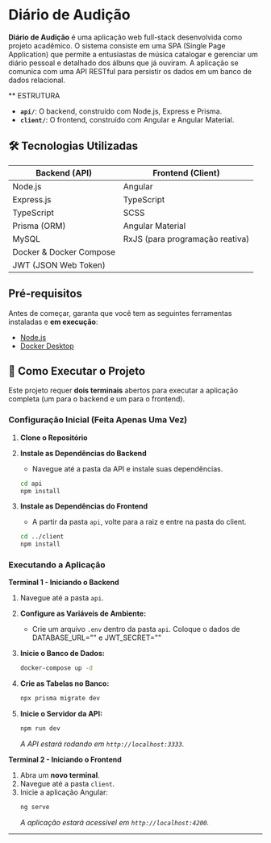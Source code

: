 # Diário de Audição



**Diário de Audição** é uma aplicação web full-stack desenvolvida como projeto acadêmico. O sistema consiste em uma SPA (Single Page Application) que permite a entusiastas de música catalogar e gerenciar um diário pessoal e detalhado dos álbuns que já ouviram. A aplicação se comunica com uma API RESTful para persistir os dados em um banco de dados relacional.

** ESTRUTURA
* **`api/`**: O backend, construído com Node.js, Express e Prisma.
* **`client/`**: O frontend, construído com Angular e Angular Material.

## 🛠️ Tecnologias Utilizadas

| Backend (API)                                | Frontend (Client)                        |
| -------------------------------------------- | ---------------------------------------- |
| Node.js                                      | Angular                                  |
| Express.js                                   | TypeScript                               |
| TypeScript                                   | SCSS                                     |
| Prisma (ORM)                                 | Angular Material                         |
| MySQL                                        | RxJS (para programação reativa)          |
| Docker & Docker Compose                      |                                          |
| JWT (JSON Web Token)                         |                                          |

##  Pré-requisitos

Antes de começar, garanta que você tem as seguintes ferramentas instaladas e **em execução**:
- [Node.js](https://nodejs.org/)
- [Docker Desktop](https://www.docker.com/products/docker-desktop/)

## 🚀 Como Executar o Projeto

Este projeto requer **dois terminais** abertos para executar a aplicação completa (um para o backend e um para o frontend).

### **Configuração Inicial (Feita Apenas Uma Vez)**

1.  **Clone o Repositório**
  

2.  **Instale as Dependências do Backend**
    * Navegue até a pasta da API e instale suas dependências.
    ```bash
    cd api
    npm install
    ```

3.  **Instale as Dependências do Frontend**
    * A partir da pasta `api`, volte para a raiz e entre na pasta do client.
    ```bash
    cd ../client
    npm install
    ```

### **Executando a Aplicação**

**Terminal 1 - Iniciando o Backend**
1.  Navegue até a pasta `api`.

2.  **Configure as Variáveis de Ambiente:**
    * Crie um arquivo `.env` dentro da pasta `api`.
  Coloque o dados de DATABASE_URL="" e JWT_SECRET=""


3.  **Inicie o Banco de Dados:**
    ```bash
    docker-compose up -d
    ```
    
4.  **Crie as Tabelas no Banco:**
    ```bash
    npx prisma migrate dev
    ```
    
5.  **Inicie o Servidor da API:**
    ```bash
    npm run dev
    ```
    *A API estará rodando em `http://localhost:3333`.*

**Terminal 2 - Iniciando o Frontend**
1.  Abra um **novo terminal**.
2.  Navegue até a pasta `client`.
3.  Inicie a aplicação Angular:
    ```bash
    ng serve
    ```
    *A aplicação estará acessível em `http://localhost:4200`.*

---

